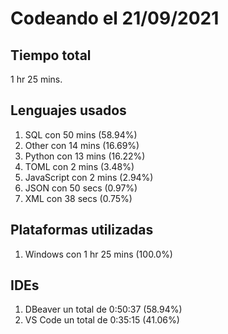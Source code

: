 # Codeando el 21/09/2021

## Tiempo total
1 hr 25 mins.

## Lenguajes usados
1. SQL con 50 mins (58.94%)
1. Other con 14 mins (16.69%)
1. Python con 13 mins (16.22%)
1. TOML con 2 mins (3.48%)
1. JavaScript con 2 mins (2.94%)
1. JSON con 50 secs (0.97%)
1. XML con 38 secs (0.75%)

## Plataformas utilizadas
1. Windows con 1 hr 25 mins (100.0%)

## IDEs
1. DBeaver un total de 0:50:37 (58.94%)
1. VS Code un total de 0:35:15 (41.06%)
